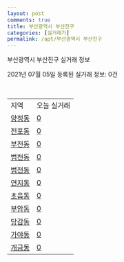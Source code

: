 ```yaml
---
layout: post
comments: true
title: 부산광역시 부산진구
categories: [실거래가]
permalink: /apt/부산광역시 부산진구
---
```


부산광역시 부산진구 실거래 정보

2021년 07월 05일 등록된 실거래 정보: 0건

<script type="text/javascript">
  google.charts.load('current', {'packages':['corechart']});
  google.charts.setOnLoadCallback(drawChart);

  function drawChart() {
    var data = google.visualization.arrayToDataTable([['거래일', '매매', '전월세', '전매'], ['20-07', 577, 501, 111], ['20-08', 412, 540, 98], ['20-09', 551, 454, 140], ['20-10', 1396, 492, 195], ['20-11', 1614, 567, 248], ['20-12', 846, 612, 330], ['21-01', 321, 514, 111], ['21-02', 303, 496, 63], ['21-03', 403, 453, 38], ['21-04', 426, 381, 39], ['21-05', 476, 396, 127], ['21-06', 236, 345, 25], ['21-07', 2, 10, 0]]);

    var options = {
      title: '최근 유형별 거래량 추이',
      legend: { position: 'bottom' }
    };

    var chart = new google.visualization.LineChart(document.getElementById('columnchart_material'));
    chart.draw(data, (options));
  }
</script>

<div id="columnchart_material" style="width: 95%; margin-left: -35px"></div>
<br>
<table class="sortable">
  <tr>
    <td>지역</td>
    <td>오늘 실거래</td>
  </tr>

  
  <tr class="item">
    <td><a href="부산광역시 부산진구 양정동">양정동</a></td>
    <td><a href="부산광역시 부산진구 양정동">0</a></td>
  </tr>
    

  <tr class="item">
    <td><a href="부산광역시 부산진구 전포동">전포동</a></td>
    <td><a href="부산광역시 부산진구 전포동">0</a></td>
  </tr>
    

  <tr class="item">
    <td><a href="부산광역시 부산진구 부전동">부전동</a></td>
    <td><a href="부산광역시 부산진구 부전동">0</a></td>
  </tr>
    

  <tr class="item">
    <td><a href="부산광역시 부산진구 범천동">범천동</a></td>
    <td><a href="부산광역시 부산진구 범천동">0</a></td>
  </tr>
    

  <tr class="item">
    <td><a href="부산광역시 부산진구 범전동">범전동</a></td>
    <td><a href="부산광역시 부산진구 범전동">0</a></td>
  </tr>
    

  <tr class="item">
    <td><a href="부산광역시 부산진구 연지동">연지동</a></td>
    <td><a href="부산광역시 부산진구 연지동">0</a></td>
  </tr>
    

  <tr class="item">
    <td><a href="부산광역시 부산진구 초읍동">초읍동</a></td>
    <td><a href="부산광역시 부산진구 초읍동">0</a></td>
  </tr>
    

  <tr class="item">
    <td><a href="부산광역시 부산진구 부암동">부암동</a></td>
    <td><a href="부산광역시 부산진구 부암동">0</a></td>
  </tr>
    

  <tr class="item">
    <td><a href="부산광역시 부산진구 당감동">당감동</a></td>
    <td><a href="부산광역시 부산진구 당감동">0</a></td>
  </tr>
    

  <tr class="item">
    <td><a href="부산광역시 부산진구 가야동">가야동</a></td>
    <td><a href="부산광역시 부산진구 가야동">0</a></td>
  </tr>
    

  <tr class="item">
    <td><a href="부산광역시 부산진구 개금동">개금동</a></td>
    <td><a href="부산광역시 부산진구 개금동">0</a></td>
  </tr>
    


</table>


    